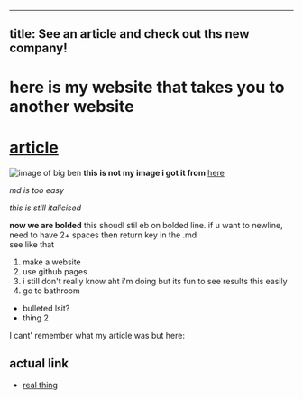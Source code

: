 -------
title: See an article and check out ths new company!
------


# here is my website that takes you to another website
# [article](https://www.youtube.com/watch?v=dQw4w9WgXcQ)


  

![image of big ben](https://images.theconversation.com/files/182776/original/file-20170821-27160-1kwep4u.jpg?ixlib=rb-1.1.0&q=45&auto=format&w=1200&h=900.0&fit=crop)
**this is not my image i got it from** [here](https://images.theconversation.com/files/182776/original/file-20170821-27160-1kwep4u.jpg?ixlib=rb-1.1.0&q=45&auto=format&w=1200&h=900.0&fit=crop) 



*md is too easy*

_this is still italicised_     

**now we are bolded**
this shoudl stil eb on bolded line.
if u want to newline, need to have 2+ spaces then return key in the .md     
see like that

1. make a website
2. use github pages
3. i still don't really know aht i'm doing but its fun to see results this easily
4. go to bathroom


* bulleted lsit?
* thing 2   

























I cant' remember what my article was but here:  

## actual link
- [real thing](https://www.bbc.com/news/uk-england-leicestershire-58200706)

